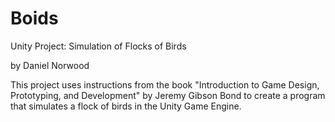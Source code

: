 # Boids
Unity Project: Simulation of Flocks of Birds

by Daniel Norwood

This project uses instructions from the book "Introduction to Game Design, Prototyping, and Development"
by Jeremy Gibson Bond to create a program that simulates a flock of birds in the Unity Game Engine.